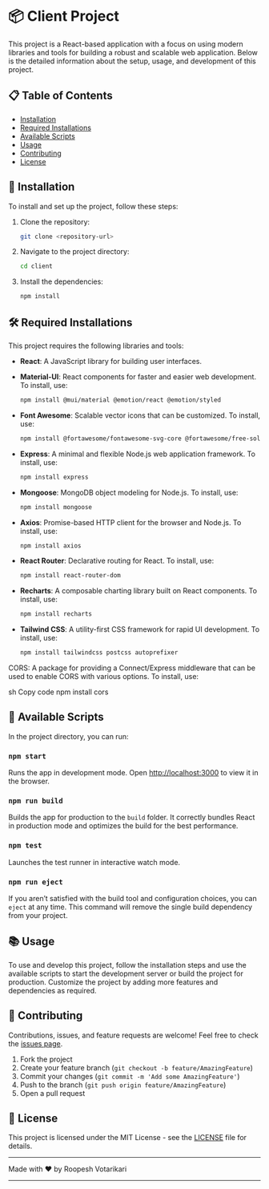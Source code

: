 # 📦 Client Project

This project is a React-based application with a focus on using modern libraries and tools for building a robust and scalable web application. Below is the detailed information about the setup, usage, and development of this project.

## 📋 Table of Contents

- [Installation](#installation)
- [Required Installations](#required-installations)
- [Available Scripts](#available-scripts)
- [Usage](#usage)
- [Contributing](#contributing)
- [License](#license)

## 🚀 Installation

To install and set up the project, follow these steps:

1. Clone the repository:

    ```sh
    git clone <repository-url>
    ```

2. Navigate to the project directory:

    ```sh
    cd client
    ```

3. Install the dependencies:

    ```sh
    npm install
    ```

## 🛠️ Required Installations

This project requires the following libraries and tools:

- **React**: A JavaScript library for building user interfaces.
- **Material-UI**: React components for faster and easier web development. To install, use:

    ```sh
    npm install @mui/material @emotion/react @emotion/styled
    ```

- **Font Awesome**: Scalable vector icons that can be customized. To install, use:

    ```sh
    npm install @fortawesome/fontawesome-svg-core @fortawesome/free-solid-svg-icons @fortawesome/react-fontawesome
    ```

- **Express**: A minimal and flexible Node.js web application framework. To install, use:

    ```sh
    npm install express
    ```

- **Mongoose**: MongoDB object modeling for Node.js. To install, use:

    ```sh
    npm install mongoose
    ```

- **Axios**: Promise-based HTTP client for the browser and Node.js. To install, use:

    ```sh
    npm install axios
    ```

- **React Router**: Declarative routing for React. To install, use:

    ```sh
    npm install react-router-dom
    ```

- **Recharts**: A composable charting library built on React components. To install, use:

    ```sh
    npm install recharts
    ```

- **Tailwind CSS**: A utility-first CSS framework for rapid UI development. To install, use:

    ```sh
    npm install tailwindcss postcss autoprefixer
    ```
CORS: A package for providing a Connect/Express middleware that can be used to enable CORS with various options. To install, use:

sh
Copy code
npm install cors
## 📜 Available Scripts

In the project directory, you can run:

### `npm start`

Runs the app in development mode. Open [http://localhost:3000](http://localhost:3000) to view it in the browser.

### `npm run build`

Builds the app for production to the `build` folder. It correctly bundles React in production mode and optimizes the build for the best performance.

### `npm test`

Launches the test runner in interactive watch mode.

### `npm run eject`

If you aren’t satisfied with the build tool and configuration choices, you can `eject` at any time. This command will remove the single build dependency from your project.

## 📚 Usage

To use and develop this project, follow the installation steps and use the available scripts to start the development server or build the project for production. Customize the project by adding more features and dependencies as required.

## 🤝 Contributing

Contributions, issues, and feature requests are welcome! Feel free to check the [issues page](#).

1. Fork the project
2. Create your feature branch (`git checkout -b feature/AmazingFeature`)
3. Commit your changes (`git commit -m 'Add some AmazingFeature'`)
4. Push to the branch (`git push origin feature/AmazingFeature`)
5. Open a pull request

## 📄 License

This project is licensed under the MIT License - see the [LICENSE](LICENSE) file for details.

---

Made with ❤️ by Roopesh Votarikari

---
